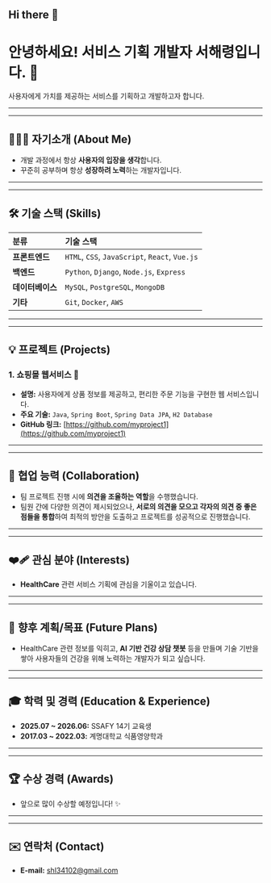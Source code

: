 ## Hi there 👋

<!--
**shl34102/shl34102** is a ✨ _special_ ✨ repository because its `README.md` (this file) appears on your GitHub profile.

Here are some ideas to get you started:

- 🔭 I’m currently working on ...
- 🌱 I’m currently learning ...
- 👯 I’m looking to collaborate on ...
- 🤔 I’m looking for help with ...
- 💬 Ask me about ...
- 📫 How to reach me: ...
- 😄 Pronouns: ...
- ⚡ Fun fact: ...
-->
# 안녕하세요! 서비스 기획 개발자 서해령입니다. 🚀

사용자에게 가치를 제공하는 서비스를 기획하고 개발하고자 합니다.

---
---

## 👩🏻‍💻 자기소개 (About Me)

* 개발 과정에서 항상 **사용자의 입장을 생각**합니다.
* 꾸준히 공부하며 항상 **성장하려 노력**하는 개발자입니다.

---
---

## 🛠️ 기술 스택 (Skills)

| 분류         | 기술 스택                                                      |
| :----------- | :--------------------------------------------------------------- |
| **프론트엔드** | `HTML`, `CSS`, `JavaScript`, `React`, `Vue.js`                  |
| **백엔드** | `Python`, `Django`, `Node.js`, `Express`                         |
| **데이터베이스** | `MySQL`, `PostgreSQL`, `MongoDB`                                 |
| **기타** | `Git`, `Docker`, `AWS`                                           |

---
---

## 💡 프로젝트 (Projects)

### 1. 쇼핑몰 웹서비스 🛒

* **설명:** 사용자에게 상품 정보를 제공하고, 편리한 주문 기능을 구현한 웹 서비스입니다.
* **주요 기술:** `Java`, `Spring Boot`, `Spring Data JPA`, `H2 Database`
* **GitHub 링크:** [https://github.com/myproject1](https://github.com/myproject1)

---
---

## 🤝 협업 능력 (Collaboration)

* 팀 프로젝트 진행 시에 **의견을 조율하는 역할**을 수행했습니다.
* 팀원 간에 다양한 의견이 제시되었으나, **서로의 의견을 모으고 각자의 의견 중 좋은 점들을 통합**하여 최적의 방안을 도출하고 프로젝트를 성공적으로 진행했습니다.

---
---

## ❤️‍🩹 관심 분야 (Interests)

* **HealthCare** 관련 서비스 기획에 관심을 기울이고 있습니다.

---
---

## 🎯 향후 계획/목표 (Future Plans)

* HealthCare 관련 정보를 익히고, **AI 기반 건강 상담 챗봇** 등을 만들며 기술 기반을 쌓아 사용자들의 건강을 위해 노력하는 개발자가 되고 싶습니다.

---
---

## 🎓 학력 및 경력 (Education & Experience)

* **2025.07 ~ 2026.06:** SSAFY 14기 교육생
* **2017.03 ~ 2022.03:** 계명대학교 식품영양학과

---
---

## 🏆 수상 경력 (Awards)

* 앞으로 많이 수상할 예정입니다! ✨

---
---

## ✉️ 연락처 (Contact)

* **E-mail:** shl34102@gmail.com

